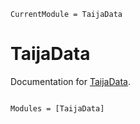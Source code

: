 ```@meta
CurrentModule = TaijaData
```

# TaijaData

Documentation for [TaijaData](https://github.com/JuliaTrustworthyAI/TaijaData.jl).

```@index
```

```@autodocs
Modules = [TaijaData]
```
